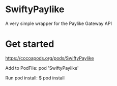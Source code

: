 # SwiftyPaylike
A very simple wrapper for the Paylike Gateway API

# Get started

https://cocoapods.org/pods/SwiftyPaylike

Add to PodFile:
pod 'SwiftyPaylike'

Run pod install:
$ pod install

